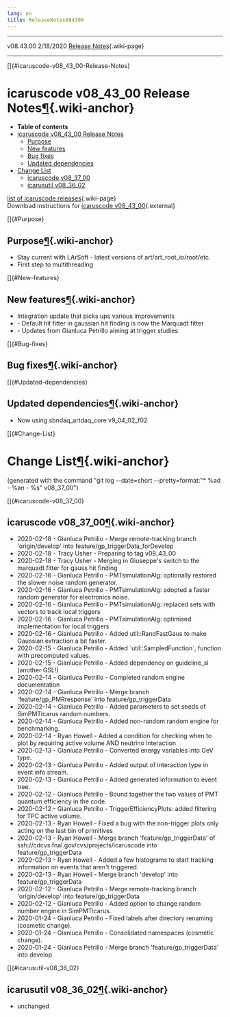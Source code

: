 ```yaml
---
lang: en
title: ReleaseNotes084300
---
```


  ----------- ----------- -- -- ------------------------------------------------------
  v08.43.00   2/18/2020         [Release Notes](ReleaseNotes084300.html){.wiki-page}
  ----------- ----------- -- -- ------------------------------------------------------

[]{#icaruscode-v08_43_00-Release-Notes}

icaruscode v08\_43\_00 Release Notes[¶](#icaruscode-v08_43_00-Release-Notes){.wiki-anchor}
==========================================================================================

-   **Table of contents**
-   [icaruscode v08\_43\_00 Release
    Notes](#icaruscode-v08_43_00-Release-Notes)
    -   [Purpose](#Purpose)
    -   [New features](#New-features)
    -   [Bug fixes](#Bug-fixes)
    -   [Updated dependencies](#Updated-dependencies)
-   [Change List](#Change-List)
    -   [icaruscode v08\_37\_00](#icaruscode-v08_37_00)
    -   [icarusutil v08\_36\_02](#icarusutil-v08_36_02)

[list of icaruscode
releases](List_of_ICARUS_code_releases.html){.wiki-page}\
Download instructions for [icaruscode
v08\_43\_00](http://scisoft.fnal.gov/scisoft/bundles/sbnd/v08_43_00/icaruscode-v08_43_00.html){.external}

[]{#Purpose}

Purpose[¶](#Purpose){.wiki-anchor}
----------------------------------

-   Stay current with LArSoft - latest versions of
    art/art\_root\_io/root/etc.
-   First step to multithreading

[]{#New-features}

New features[¶](#New-features){.wiki-anchor}
--------------------------------------------

-   Integration update that picks ups various improvements
-   \- Default hit fitter in gaussian hit finding is now the Marquadt
    fitter
-   \- Updates from Gianluca Petrillo aiming at trigger studies

[]{#Bug-fixes}

Bug fixes[¶](#Bug-fixes){.wiki-anchor}
--------------------------------------

[]{#Updated-dependencies}

Updated dependencies[¶](#Updated-dependencies){.wiki-anchor}
------------------------------------------------------------

-   Now using sbndaq\_artdaq\_core v9\_04\_02\_f02

[]{#Change-List}

Change List[¶](#Change-List){.wiki-anchor}
==========================================

(generated with the command \"git log \--date=short
\--pretty=format:\"\* %ad - %an - %s\" v08\_37\_00\")

[]{#icaruscode-v08_37_00}

icaruscode v08\_37\_00[¶](#icaruscode-v08_37_00){.wiki-anchor}
--------------------------------------------------------------

-   2020-02-18 - Gianluca Petrillo - Merge remote-tracking branch
    \'origin/develop\' into feature/gp\_triggerData\_forDevelop
-   2020-02-18 - Tracy Usher - Preparing to tag v08\_43\_00
-   2020-02-18 - Tracy Usher - Merging in Giuseppe\'s switch to the
    marquadt fitter for gauss hit finding
-   2020-02-16 - Gianluca Petrillo - PMTsimulationAlg: optionally
    restored the slower noise random generator.
-   2020-02-16 - Gianluca Petrillo - PMTsimulationAlg: adopted a faster
    random generator for electronics noise.
-   2020-02-16 - Gianluca Petrillo - PMTsimulationAlg: replaced sets
    with vectors to track local triggers
-   2020-02-16 - Gianluca Petrillo - PMTsimulationAlg: optimised
    implementation for local triggers
-   2020-02-16 - Gianluca Petrillo - Added util::RandFastGaus to make
    Gaussian extraction a bit faster.
-   2020-02-15 - Gianluca Petrillo - Added \`util::SampledFunction\`,
    function with precomputed values.
-   2020-02-15 - Gianluca Petrillo - Added dependency on guideline\_sl
    (another GSL!)
-   2020-02-14 - Gianluca Petrillo - Completed random engine
    documentation
-   2020-02-14 - Gianluca Petrillo - Merge branch
    \'feature/gp\_PMRresponse\' into feature/gp\_triggerData
-   2020-02-14 - Gianluca Petrillo - Added parameters to set seeds of
    SimPMTIcarus random numbers.
-   2020-02-14 - Gianluca Petrillo - Added non-random random engine for
    benchmarking.
-   2020-02-14 - Ryan Howell - Added a condition for checking when to
    plot by requiring active volume AND neutrino interaction
-   2020-02-13 - Gianluca Petrillo - Converted energy variables into GeV
    type.
-   2020-02-13 - Gianluca Petrillo - Added output of interaction type in
    event info stream.
-   2020-02-13 - Gianluca Petrillo - Added generated information to
    event tree.
-   2020-02-12 - Gianluca Petrillo - Bound together the two values of
    PMT quantum efficiency in the code.
-   2020-02-12 - Gianluca Petrillo - TriggerEfficiencyPlots: added
    filtering for TPC active volume.
-   2020-02-13 - Ryan Howell - Fixed a bug with the non-trigger plots
    only acting on the last bin of primitives
-   2020-02-13 - Ryan Howell - Merge branch \'feature/gp\_triggerData\'
    of ssh://cdcvs.fnal.gov/cvs/projects/icaruscode into
    feature/gp\_triggerData
-   2020-02-13 - Ryan Howell - Added a few histograms to start tracking
    information on events that aren\'t triggered.
-   2020-02-13 - Ryan Howell - Merge branch \'develop\' into
    feature/gp\_triggerData
-   2020-02-12 - Gianluca Petrillo - Merge remote-tracking branch
    \'origin/develop\' into feature/gp\_triggerData
-   2020-02-12 - Gianluca Petrillo - Added option to change random
    number engine in SimPMTIcarus.
-   2020-01-24 - Gianluca Petrillo - Fixed labels after directory
    renaming (cosmetic change).
-   2020-01-24 - Gianluca Petrillo - Consolidated namespaces (cosmetic
    change).
-   2020-01-24 - Gianluca Petrillo - Merge branch
    \'feature/gp\_triggerData\' into develop

[]{#icarusutil-v08_36_02}

icarusutil v08\_36\_02[¶](#icarusutil-v08_36_02){.wiki-anchor}
--------------------------------------------------------------

-   unchanged
